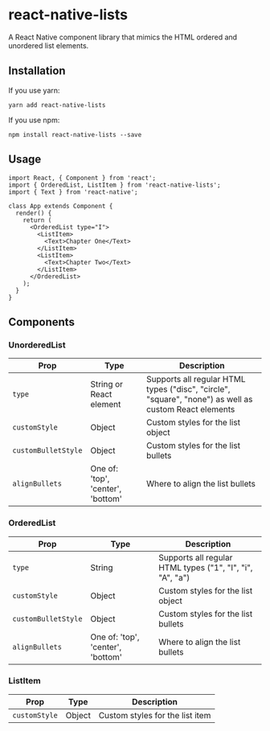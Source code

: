 # react-native-lists

A React Native component library that mimics the HTML ordered and unordered list elements.

## Installation
If you use yarn:
```
yarn add react-native-lists
```
If you use npm:
```
npm install react-native-lists --save
```

## Usage
```
import React, { Component } from 'react';
import { OrderedList, ListItem } from 'react-native-lists';
import { Text } from 'react-native';

class App extends Component {
  render() {
    return (
      <OrderedList type="I">
        <ListItem>
          <Text>Chapter One</Text>
        </ListItem>
        <ListItem>
          <Text>Chapter Two</Text>
        </ListItem>
      </OrderedList>
    );
  }
}
```

## Components

### UnorderedList
|Prop|Type|Description|
|-------------------|-----------------------------------|-------------------------------------------------------------------------------------------------------|
| `type`            | String or React element           | Supports all regular HTML types ("disc", "circle", "square", "none") as well as custom React elements |
| `customStyle`     | Object                            | Custom styles for the list object                                                                     |
|`customBulletStyle`| Object                            | Custom styles for the list bullets                                                                    |
|`alignBullets`     | One of: 'top', 'center', 'bottom' | Where to align the list bullets                                                                       |

### OrderedList
| Prop              | Type                              | Description                                               |
|-------------------|-----------------------------------|-----------------------------------------------------------|
|`type`             | String                            | Supports all regular HTML types ("1", "I", "i", "A", "a") |
|`customStyle`      | Object                            | Custom styles for the list object                         |
|`customBulletStyle`| Object                            | Custom styles for the list bullets                        |
|`alignBullets`     | One of: 'top', 'center', 'bottom' | Where to align the list bullets                           |

### ListItem
| Prop        | Type   | Description                     |
|-------------|--------|---------------------------------|
|`customStyle`| Object | Custom styles for the list item |
